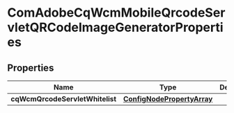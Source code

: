 

# ComAdobeCqWcmMobileQrcodeServletQRCodeImageGeneratorProperties

## Properties

Name | Type | Description | Notes
------------ | ------------- | ------------- | -------------
**cqWcmQrcodeServletWhitelist** | [**ConfigNodePropertyArray**](ConfigNodePropertyArray.md) |  |  [optional]



